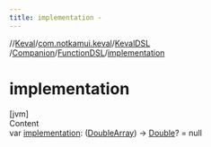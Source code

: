 ```yaml
---
title: implementation -
---
```

//[Keval](../../../../index.md)/[com.notkamui.keval](../../../index.md)/[KevalDSL](../../index.md)
/[Companion](../index.md)/[FunctionDSL](index.md)/[implementation](implementation.md)

# implementation

[jvm]  
Content  
var [implementation](implementation.md): ([DoubleArray](https://kotlinlang.org/api/latest/jvm/stdlib/kotlin/-double-array/index.html))
-> [Double](https://kotlinlang.org/api/latest/jvm/stdlib/kotlin/-double/index.html)? = null  



